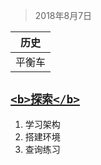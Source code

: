 > 2018年8月7日

|**历史**
|:-----:|
|平衡车|

[`<b>探索</b>`][1]
-----------
1. 学习架构
3. 搭建环境
3. 查询练习






  [1]: https://www.baidu.com

